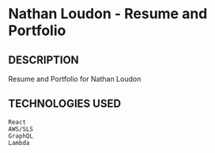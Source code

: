 # Nathan Loudon - Resume and Portfolio

## DESCRIPTION

Resume and Portfolio for Nathan Loudon

## TECHNOLOGIES USED


    React
    AWS/SLS
    GraphQL
    Lambda



